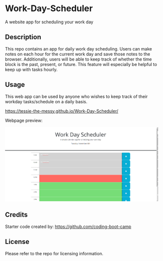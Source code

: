 # Work-Day-Scheduler

A website app for scheduling your work day

## Description

This repo contains an app for daily work day scheduling. Users can make notes on each hour for the current work day and save those notes to the browser. Additionally, users will be able to keep track of whether the time block is the past, present, or future. This feature will especially be helpful to keep up with tasks hourly.

## Usage

This web app can be used by anyone who wishes to keep track of their workday tasks/schedule on a daily basis.

https://tessie-the-messy.github.io/Work-Day-Scheduler/

Webpage preview:

![Screenshot](./assets/images/image.png)

## Credits

Starter code created by: https://github.com/coding-boot-camp

## License

Please refer to the repo for licensing information.
